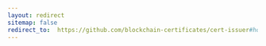 ```yaml
---
layout: redirect
sitemap: false
redirect_to:  https://github.com/blockchain-certificates/cert-issuer#how-batch-issuing-works
---
```


